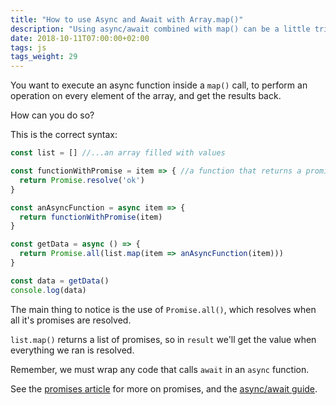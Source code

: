 ```yaml
---
title: "How to use Async and Await with Array.map()"
description: "Using async/await combined with map() can be a little tricky. Find out how."
date: 2018-10-11T07:00:00+02:00
tags: js
tags_weight: 29
---
```


You want to execute an async function inside a `map()` call, to perform an operation on every element of the array, and get the results back.

How can you do so?

This is the correct syntax:

```js
const list = [] //...an array filled with values

const functionWithPromise = item => { //a function that returns a promise
  return Promise.resolve('ok')
}

const anAsyncFunction = async item => {
  return functionWithPromise(item)
}

const getData = async () => {
  return Promise.all(list.map(item => anAsyncFunction(item)))
}

const data = getData()
console.log(data)
```

The main thing to notice is the use of `Promise.all()`, which resolves when all it's promises are resolved.

`list.map()` returns a list of promises, so in `result` we'll get the value when everything we ran is resolved.

Remember, we must wrap any code that calls `await` in an `async` function.

See the [promises article](/javascript-promises/) for more on promises, and the [async/await guide](/javascript-async-await/).
